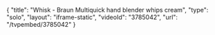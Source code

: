 {
    "title": "Whisk - Braun Multiquick hand blender whips cream",
    "type": "solo",
    "layout": "iframe-static",
    "videoId": "3785042",
    "url": "\/tvpembed\/3785042"
}